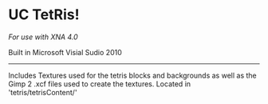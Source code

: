UC TetRis!
==========

*For use with XNA 4.0*

Built in Microsoft Visial Sudio 2010

------------------------------------------
Includes Textures used for the tetris blocks and backgrounds as well as the Gimp 2 .xcf files used to create the textures. Located in 'tetris/tetrisContent/'




